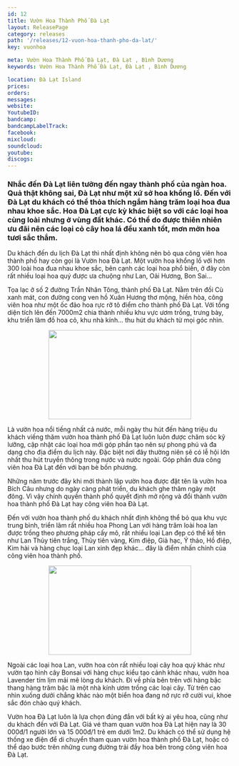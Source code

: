 ```yaml
---
id: 12
title: Vườn Hoa Thành Phố Đà Lạt
layout: ReleasePage
category: releases
path: '/releases/12-vuon-hoa-thanh-pho-da-lat/'
key: vuonhoa

meta: Vườn Hoa Thành Phố Đà Lạt, Đà Lạt , Bình Dương
keywords: Vườn Hoa Thành Phố Đà Lạt, Đà Lạt , Bình Dương

location: Đà Lạt Island
prices: 
orders: 
messages:
website: 
YoutubeID: 
bandcamp: 
bandcampLabelTrack: 
facebook: 
mixcloud: 
soundcloud: 
youtube: 
discogs: 
---
```



<h3>Nhắc đến Đà Lạt liên tưởng đến ngay thành phố của ngàn hoa. Quả thật không sai, Đà Lạt như một xứ sở hoa khổng lồ. Đến với Đà Lạt du khách có thể thỏa thích ngắm hàng trăm loại hoa đua nhau khoe sắc. Hoa Đà Lạt cực kỳ khác biệt so với các loại hoa cùng loài nhưng ở vùng đất khác. Có thể do được thiên nhiên ưu đãi nên các loại cỏ cây hoa lá đều xanh tốt, mơn mởn hoa tươi sắc thắm.</h3>

Du khách đến du lịch Đà Lạt thì nhất định không nên bỏ qua công viên hoa thành phố hay còn gọi là Vườn hoa Đà Lạt. Một vườn hoa khổng lồ với hơn 300 loài hoa đua nhau khoe sắc, bên cạnh các loại hoa phổ biến, ở đây còn rất nhiều loại hoa quý được ưa chuộng như Lan, Oải Hương, Bon Sai…

Tọa lạc ở số 2 đường Trần Nhân Tông, thành phố Đà Lạt. Nằm trên đồi Cù xanh mát,  con đường cong ven hồ Xuân Hương thơ mộng, hiền hòa, công viên hoa như một ốc đảo hoa rực rỡ tô điểm cho  thành phố Đà Lạt. Với tổng diện tích lên đến 7000m2 chia thành nhiều khu vực ươm trồng, trưng bày, khu triển lãm đồ hoa cỏ, khu nhà kính… thu hút du khách từ mọi góc nhìn. 

<div align="center"><img src="https://c2.staticflickr.com/2/1872/29220023197_8a8a3ca33d_b.jpg"width="320px" height="200px"></div>

Là vườn hoa nổi tiếng nhất cả nước, mỗi ngày thu hút đến hàng triệu du khách viếng thăm vườn hoa thành phố Đà Lạt luôn luôn được chăm sóc kỹ lưỡng, cập nhật các loại hoa mới góp phần tạo nên sự phong phú và đa dạng cho địa điểm du lịch này. Đặc biệt nơi đây thường niên sẽ có lễ hội lớn nhất thu hút truyền thông trong nước và nước ngoài. Góp phần đưa công viên hoa Đà Lạt đến với bạn bè bốn phương.

Những năm trước đây khi mới thành lập vườn hoa được đặt tên là vườn hoa Bích Câu nhưng do ngày càng phát triển, du khách ghe thăm ngày một đông. Vì vậy chính quyền thành phố quyết định mở rộng và đổi thành vườn hoa thành phố Đà Lạt hay công viên hoa Đà Lạt.

Đến với vườn hoa thành phố du khách nhất định không thể bỏ qua khu vực trung bình, triển lãm rất nhiều hoa Phong Lan với hàng trăm loài hoa lan được trồng theo phương pháp cấy mô, rất nhiều loại Lan đẹp có thể kể tên như Lan Thủy tiên trắng, Thủy tiên vàng, Kim điệp, Giả hạc, Ý thảo, Hồ điệp, Kim hài và hàng chục loại Lan xinh đẹp khác... đây là điểm nhấn chính của công viên hoa thành phố.

<div align="center"><img src="https://c2.staticflickr.com/2/1892/44157488971_a02086504b_b.jpg"width="320px" height="200px"></div>

Ngoài các loại hoa Lan, vườn hoa còn rất nhiều loại cây hoa quý khác như vườn tạo hình cây Bonsai với hàng chục kiểu tạo cảnh khác nhau, vườn hoa Lavender tím lịm mải mê lòng du khách. Đi về phía bên trên với hàng bậc thang hàng trăm bậc là một nhà kính ươm trồng các loại cây. Từ trên cao nhìn xuống dưới chẳng khác nào một biển hoa đang nở rực rỡ cười vui, khoe sắc đón chào quý khách. 

Vườn hoa Đà Lạt luôn là lựa chọn đúng đắn với bất kỳ ai yêu hoa, cũng như du khách đến với Đà Lạt.  Giá vé tham quan vườn hoa Đà Lạt hiện nay là 30 000đ/1 người lớn và 15 000đ/1 trẻ em dưới 1m2. Du khách có thể sử dụng hệ thống xe điện để di chuyển tham quan vườn hoa thành phố Đà Lạt, hoặc có thể dạo bước trên những cung đường trải đầy hoa bên trong công viên hoa Đà Lạt.
